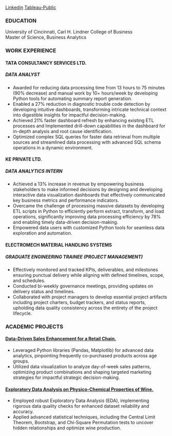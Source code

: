 
[Linkedin](https://www.linkedin.com/in/sohail-shaikh-)        [Tableau-Public](https://public.tableau.com/app/profile/sohail.shaikh5562/vizzes)

### EDUCATION
University of Cincinnati, Carl H. Lindner College of Business\
Master of Science, Business Analytics 

### WORK EXPERIENCE
#### TATA CONSULTANCY  SERVICES LTD.
##### DATA ANALYST
-	Awarded for reducing data processing time from 13 hours to 75 minutes (90% decrease) and manual work by 10+ hours/week by developing Python tools for automating summary report generation.
-	Enabled a 27% reduction in diagnostic trouble code detection by developing intuitive dashboards, transforming intricate technical context into digestible insights for impactful decision-making.
-	Achieved 21% faster dashboard refresh by enhancing existing ETL processes and Implemented drill-down capabilities in the dashboard for in-depth analysis and root cause identification.
-	Optimized complex SQL queries for faster data retrieval from multiple sources and streamlined data processing with advanced SQL schema operations in a dynamic environment.


#### KE PRIVATE LTD.
##### DATA ANALYTICS INTERN
-	Achieved a 13% increase in revenue by empowering business stakeholders to make informed decisions by designing and developing interactive data visualization dashboards that effectively communicated key business metrics and performance indicators.
-	Overcame the challenge of processing massive datasets by developing ETL scripts in Python to efficiently perform extract, transform, and load operations, significantly improving data processing efficiency by 78% and enabling timely data-driven decision-making.
-	Empowered data users with customized Python tools for seamless data exploration and automation.

#### ELECTROMECH MATERIAL HANDLING SYSTEMS
##### GRADUATE ENGINEERING TRAINEE (PROJECT MANAGEMENT)
-	Effectively monitored and tracked KPIs, deliverables, and milestones ensuring punctual delivery while aligning with defined timelines, scope, and schedules.
-	Conducted bi-weekly governance meetings, providing updates on delivery status and timelines.
-	Collaborated with project managers to develop essential project artifacts including project charters, budget trackers, and status reports, upholding data quality consistency across the entirety of the project lifecycle.

### ACADEMIC PROJECTS

#### [Data-Driven Sales Enhancement for a Retail Chain.](https://github.com/sohail-ushaikh/sohail-ushaikh.github.io./tree/main/project_1)
-	Leveraged Python libraries (Pandas, Matplotlib) for advanced data analytics, pinpointing frequently co-purchased products across age groups.
-	Utilized data visualization to analyze day-of-week sales patterns, optimizing product combinations and shaping targeted marketing strategies for impactful strategic decision-making.

#### [Exploratory Data Analysis on Physico-Chemical Properties of Wine.](https://github.com/sohail-ushaikh/sohail-ushaikh.github.io./tree/main/project_2) 
-	Employed robust Exploratory Data Analysis (EDA), implementing rigorous data quality checks for enhanced dataset reliability and accuracy.
-	Applied advanced statistical techniques, including the Central Limit Theorem, Bootstrap, and Chi-Square Permutation tests to uncover hidden relationships and optimize wine production.

